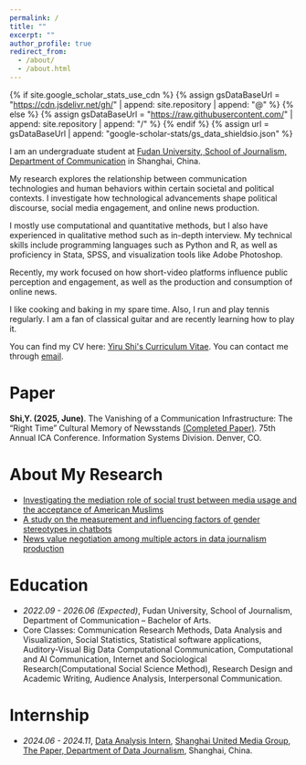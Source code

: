 ```yaml
---
permalink: /
title: ""
excerpt: ""
author_profile: true
redirect_from: 
  - /about/
  - /about.html
---
```


{% if site.google_scholar_stats_use_cdn %}
{% assign gsDataBaseUrl = "https://cdn.jsdelivr.net/gh/" | append: site.repository | append: "@" %}
{% else %}
{% assign gsDataBaseUrl = "https://raw.githubusercontent.com/" | append: site.repository | append: "/" %}
{% endif %}
{% assign url = gsDataBaseUrl | append: "google-scholar-stats/gs_data_shieldsio.json" %}

<span class='anchor' id='about-me'></span>

I am an undergraduate student at [Fudan University, School of Journalism, Department of  Communication](https://xwxy.fudan.edu.cn/NewsEn/main.htm) in Shanghai, China. 

My research explores the relationship between communication technologies and human behaviors within certain societal and political contexts. I investigate how technological advancements shape political discourse, social media engagement, and online news production. 

I mostly use computational and quantitative methods, but I also have experienced in qualitative method such as in-depth interview. My technical skills include programming languages such as Python and R, as well as proficiency in Stata, SPSS, and visualization tools like Adobe Photoshop.

Recently, my work focused on how short-video platforms influence public perception and engagement, as well as the production and consumption of online news.

I like cooking and baking in my spare time. Also, I run and play tennis regularly. I am a fan of classical guitar and are recently learning how to play it.

You can find my CV here: [Yiru Shi's Curriculum Vitae](../assets/Curriculum_Vitae.pdf). You can contact me through [email](mailto:yiru_shi@outlook.com).

# Paper

**Shi,Y. (2025, June)**. The Vanishing of a Communication Infrastructure: The “Right Time” Cultural Memory of Newsstands [(Completed Paper)](/paper/). 75th Annual ICA Conference. Information Systems Division. Denver, CO.

# About My Research
- [Investigating the mediation role of social trust between media usage and the acceptance of American Muslims](/about-my-research/)
- [A study on the measurement and influencing factors of gender stereotypes in chatbots](/about-my-research/)
- [News value negotiation among multiple actors in data journalism production](/about-my-research/)

  
# Education
- *2022.09 - 2026.06 (Expected)*, Fudan University, School of Journalism, Department of Communication – Bachelor of Arts.
- Core Classes: Communication Research Methods, Data Analysis and Visualization, Social Statistics, Statistical software applications, Auditory-Visual Big Data Computational Communication, Computational and AI Communication, Internet and Sociological Research(Computational Social Science Method), Research Design and Academic Writing, Audience Analysis, Interpersonal Communication.

# Internship
- *2024.06 - 2024.11*, [Data Analysis Intern](/internship/), [Shanghai United Media Group, The Paper, Department of Data Journalism](https://m.thepaper.cn/list_25635), Shanghai, China.
